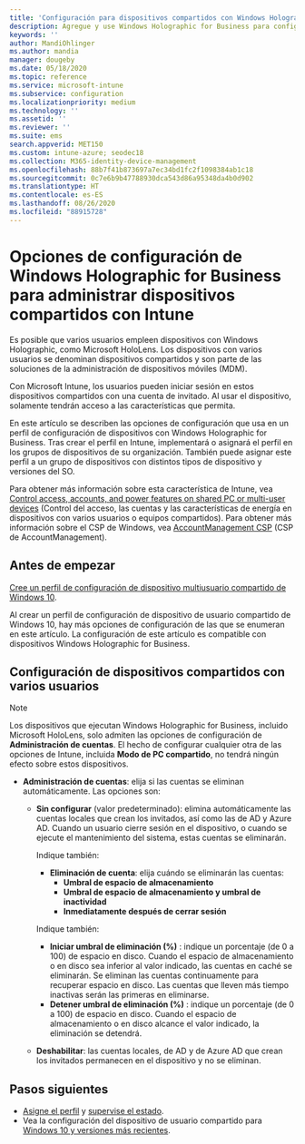```yaml
---
title: 'Configuración para dispositivos compartidos con Windows Holographic for Business: Microsoft Intune (Azure) | Microsoft Docs'
description: Agregue y use Windows Holographic for Business para configurar dispositivos compartidos o que varios usuarios empleen en Microsoft Intune. Consulte una lista de las opciones de configuración de administración de cuentas y qué hacen en los dispositivos, incluido Microsoft HoloLens.
keywords: ''
author: MandiOhlinger
ms.author: mandia
manager: dougeby
ms.date: 05/18/2020
ms.topic: reference
ms.service: microsoft-intune
ms.subservice: configuration
ms.localizationpriority: medium
ms.technology: ''
ms.assetid: ''
ms.reviewer: ''
ms.suite: ems
search.appverid: MET150
ms.custom: intune-azure; seodec18
ms.collection: M365-identity-device-management
ms.openlocfilehash: 88b7f41b873697a7ec34bd1fc2f1098384ab1c18
ms.sourcegitcommit: 0c7e6b9b47788930dca543d86a95348da4b0d902
ms.translationtype: HT
ms.contentlocale: es-ES
ms.lasthandoff: 08/26/2020
ms.locfileid: "88915728"
---
```

# <a name="windows-holographic-for-business-settings-to-manage-shared-devices-using-intune"></a>Opciones de configuración de Windows Holographic for Business para administrar dispositivos compartidos con Intune

Es posible que varios usuarios empleen dispositivos con Windows Holographic, como Microsoft HoloLens. Los dispositivos con varios usuarios se denominan dispositivos compartidos y son parte de las soluciones de la administración de dispositivos móviles (MDM).

Con Microsoft Intune, los usuarios pueden iniciar sesión en estos dispositivos compartidos con una cuenta de invitado. Al usar el dispositivo, solamente tendrán acceso a las características que permita.

En este artículo se describen las opciones de configuración que usa en un perfil de configuración de dispositivos con Windows Holographic for Business. Tras crear el perfil en Intune, implementará o asignará el perfil en los grupos de dispositivos de su organización. También puede asignar este perfil a un grupo de dispositivos con distintos tipos de dispositivo y versiones del SO.

Para obtener más información sobre esta característica de Intune, vea [Control access, accounts, and power features on shared PC or multi-user devices](shared-user-device-settings.md) (Control del acceso, las cuentas y las características de energía en dispositivos con varios usuarios o equipos compartidos). Para obtener más información sobre el CSP de Windows, vea [AccountManagement CSP](/windows/client-management/mdm/accountmanagement-csp) (CSP de AccountManagement).

## <a name="before-your-begin"></a>Antes de empezar

[Cree un perfil de configuración de dispositivo multiusuario compartido de Windows 10](shared-user-device-settings.md).

Al crear un perfil de configuración de dispositivo de usuario compartido de Windows 10, hay más opciones de configuración de las que se enumeran en este artículo. La configuración de este artículo es compatible con dispositivos Windows Holographic for Business.

## <a name="shared-multi-user-device-settings"></a>Configuración de dispositivos compartidos con varios usuarios

> [!NOTE]
> Los dispositivos que ejecutan Windows Holographic for Business, incluido Microsoft HoloLens, solo admiten las opciones de configuración de **Administración de cuentas**. El hecho de configurar cualquier otra de las opciones de Intune, incluida **Modo de PC compartido**, no tendrá ningún efecto sobre estos dispositivos.

- **Administración de cuentas**: elija si las cuentas se eliminan automáticamente. Las opciones son:
  - **Sin configurar** (valor predeterminado): elimina automáticamente las cuentas locales que crean los invitados, así como las de AD y Azure AD. Cuando un usuario cierre sesión en el dispositivo, o cuando se ejecute el mantenimiento del sistema, estas cuentas se eliminarán.

    Indique también:

    - **Eliminación de cuenta**: elija cuándo se eliminarán las cuentas:
      - **Umbral de espacio de almacenamiento**
      - **Umbral de espacio de almacenamiento y umbral de inactividad**
      - **Inmediatamente después de cerrar sesión**

    Indique también:

    - **Iniciar umbral de eliminación (%)** : indique un porcentaje (de 0 a 100) de espacio en disco. Cuando el espacio de almacenamiento o en disco sea inferior al valor indicado, las cuentas en caché se eliminarán. Se eliminan las cuentas continuamente para recuperar espacio en disco. Las cuentas que lleven más tiempo inactivas serán las primeras en eliminarse.
    - **Detener umbral de eliminación (%)** : indique un porcentaje (de 0 a 100) de espacio en disco. Cuando el espacio de almacenamiento o en disco alcance el valor indicado, la eliminación se detendrá.

  - **Deshabilitar**: las cuentas locales, de AD y de Azure AD que crean los invitados permanecen en el dispositivo y no se eliminan.

## <a name="next-steps"></a>Pasos siguientes

- [Asigne el perfil](device-profile-assign.md) y [supervise el estado](device-profile-monitor.md).
- Vea la configuración del dispositivo de usuario compartido para [Windows 10 y versiones más recientes](shared-user-device-settings-windows.md).